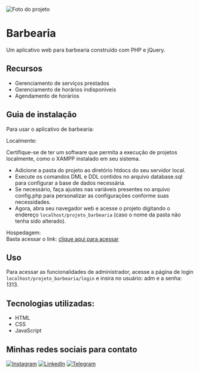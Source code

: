 ![Foto do projeto](https://github.com/lezzin/projeto_barbearia/assets/103830032/8fb1f9b2-d087-4c81-b505-120977f5fa53)

# Barbearia

Um aplicativo web para barbearia construído com PHP e jQuery. 

## Recursos

- Gerenciamento de serviços prestados
- Gerenciamento de horários indisponiveis
- Agendamento de horários

## Guia de instalação

Para usar o aplicativo de barbearia:

Localmente:<br>

Certifique-se de ter um software que permita a execução de projetos localmente, como o XAMPP instalado em seu sistema.

- Adicione a pasta do projeto ao diretório htdocs do seu servidor local.
- Execute os comandos DML e DDL contidos no arquivo database.sql para configurar a base de dados necessária.
- Se necessário, faça ajustes nas variáveis presentes no arquivo config.php para personalizar as configurações conforme suas necessidades.
- Agora, abra seu navegador web e acesse o projeto digitando o endereço ```localhost/projeto_barbearia``` (caso o nome da pasta não tenha sido alterado).

Hospedagem:<br>
Basta acessar o link: [clique aqui para acessar](https://lzzn-barber.000webhostapp.com/)

## Uso

Para acessar as funcionalidades de administrador, acesse a página de login ```localhost/projeto_barbearia/login``` e insira no usuário: adm e a senha: 1313.

## Tecnologias utilizadas:

* HTML
* CSS
* JavaScript

## Minhas redes sociais para contato

[![Instagram](https://img.shields.io/badge/Instagram-E4405F?style=for-the-badge&logo=instagram&logoColor=white)](https://www.instagram.com/leandroadrian_/)
[![LinkedIn](https://img.shields.io/badge/LinkedIn-0077B5?style=for-the-badge&logo=linkedin&logoColor=white)](https://www.linkedin.com/in/leandro-adrian)
[![Telegram](https://img.shields.io/badge/Telegram-2CA5E0?style=for-the-badge&logo=telegram&logoColor=white)](https://t.me/LeandroAdrian)
